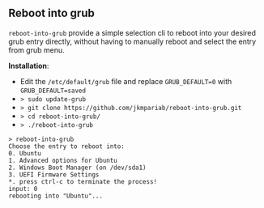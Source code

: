 ## Reboot into grub
`reboot-into-grub` provide a simple selection cli to reboot into your desired grub entry directly, without having to manually reboot and select the entry from grub menu.

**Installation**:
-   Edit the `/etc/default/grub` file and replace `GRUB_DEFAULT=0` with `GRUB_DEFAULT=saved`
-   `> sudo update-grub`
- `> git clone https://github.com/jkmpariab/reboot-into-grub.git`
- `> cd reboot-into-grub/`
- `> ./reboot-into-grub`
```
> reboot-into-grub
Choose the entry to reboot into:
0. Ubuntu
1. Advanced options for Ubuntu
2. Windows Boot Manager (on /dev/sda1)
3. UEFI Firmware Settings
*. press ctrl-c to terminate the process!
input: 0
rebooting into "Ubuntu"...
```